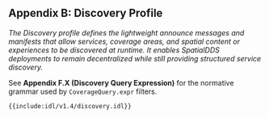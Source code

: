 ## **Appendix B: Discovery Profile**

*The Discovery profile defines the lightweight announce messages and manifests that allow services, coverage areas, and spatial content or experiences to be discovered at runtime. It enables SpatialDDS deployments to remain decentralized while still providing structured service discovery.*

See **Appendix F.X (Discovery Query Expression)** for the normative grammar used by `CoverageQuery.expr` filters.

```idl
{{include:idl/v1.4/discovery.idl}}
```

